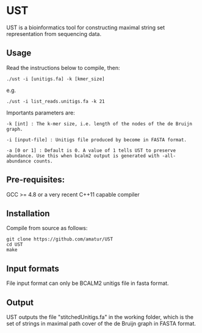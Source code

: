 # UST 

UST is a bioinformatics tool for constructing maximal string set representation from sequencing data.


## Usage

Read the instructions below to compile, then:

    ./ust -i [unitigs.fa] -k [kmer_size] 
  
e.g.

    ./ust -i list_reads.unitigs.fa -k 21 

Importants parameters are:

    -k [int] : The k-mer size, i.e. length of the nodes of the de Bruijn graph.
    
    -i [input-file] : Unitigs file produced by become in FASTA format.    
	
    -a [0 or 1] : Default is 0. A value of 1 tells UST to preserve abundance. Use this when bcalm2 output is generated with -all-abundance counts.
    
    
## Pre-requisites:

GCC >= 4.8 or a very recent C++11 capable compiler

## Installation

Compile from source as follows:

    git clone https://github.com/amatur/UST 
    cd UST
    make

## Input formats

File input format can only be BCALM2 unitigs file in fasta format. 
   
## Output

UST outputs the file "stitchedUnitigs.fa" in the working folder, which is the set of strings in maximal path cover of the de Bruijn graph in FASTA format.

